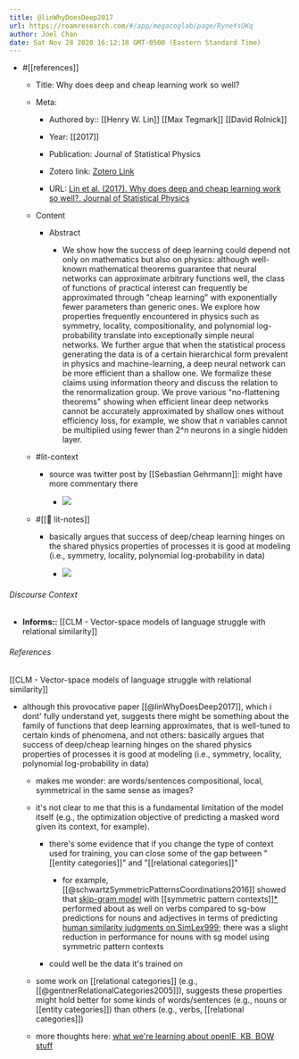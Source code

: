 ```yaml
---
title: @linWhyDoesDeep2017
url: https://roamresearch.com/#/app/megacoglab/page/RyneYsQKq
author: Joel Chan
date: Sat Nov 28 2020 16:12:18 GMT-0500 (Eastern Standard Time)
---
```


- #[[references]]

    - Title: Why does deep and cheap learning work so well?

    - Meta:

        - Authored by:: [[Henry W. Lin]] [[Max Tegmark]] [[David Rolnick]]

        - Year: [[2017]]

        - Publication: Journal of Statistical Physics

        - Zotero link: [Zotero Link](zotero://select/items/1_694HBKAX)

        - URL: [Lin et al. (2017). Why does deep and cheap learning work so well?. Journal of Statistical Physics](http://arxiv.org/abs/1608.08225)

    - Content

        - Abstract

            - We show how the success of deep learning could depend not only on mathematics but also on physics: although well-known mathematical theorems guarantee that neural networks can approximate arbitrary functions well, the class of functions of practical interest can frequently be approximated through "cheap learning" with exponentially fewer parameters than generic ones. We explore how properties frequently encountered in physics such as symmetry, locality, compositionality, and polynomial log-probability translate into exceptionally simple neural networks. We further argue that when the statistical process generating the data is of a certain hierarchical form prevalent in physics and machine-learning, a deep neural network can be more efficient than a shallow one. We formalize these claims using information theory and discuss the relation to the renormalization group. We prove various "no-flattening theorems" showing when efficient linear deep networks cannot be accurately approximated by shallow ones without efficiency loss, for example, we show that $n$ variables cannot be multiplied using fewer than 2^n neurons in a single hidden layer.

    - #lit-context

        - source was twitter post by [[Sebastian Gehrmann]]: might have more commentary there

            - ![](https://firebasestorage.googleapis.com/v0/b/firescript-577a2.appspot.com/o/imgs%2Fapp%2Fmegacoglab%2FEVlc8ANpz7?alt=media&token=4a2bdaea-74e3-4843-b578-55c3ca588172)

    - #[[📝 lit-notes]]

        - basically argues that success of deep/cheap learning hinges on the shared physics properties of processes it is good at modeling (i.e., symmetry, locality, polynomial log-probability in data)

            - ![](https://firebasestorage.googleapis.com/v0/b/firescript-577a2.appspot.com/o/imgs%2Fapp%2Fmegacoglab%2F6wrXDINkYy?alt=media&token=d87b7507-e509-48cc-af4c-90d6c940c033)

###### Discourse Context

- **Informs::** [[CLM - Vector-space models of language struggle with relational similarity]]

###### References

[[CLM - Vector-space models of language struggle with relational similarity]]

- although this provocative paper [[@linWhyDoesDeep2017]], which i dont' fully understand yet, suggests there might be something about the family of functions that deep learning approximates, that is well-tuned to certain kinds of phenomena, and not others: basically argues that success of deep/cheap learning hinges on the shared physics properties of processes it is good at modeling (i.e., symmetry, locality, polynomial log-probability in data)

    - makes me wonder: are words/sentences compositional, local, symmetrical in the same sense as images?

    - it's not clear to me that this is a fundamental limitation of the model itself (e.g., the optimization objective of predicting a masked word given its context, for example).

        - there's some evidence that if you change the type of context used for training, you can close some of the gap between "[[entity categories]]" and "[[relational categories]]"

            - for example, [[@schwartzSymmetricPatternsCoordinations2016]] showed that [skip-gram model](((4xz52frAQ))) with [[symmetric pattern contexts]][*](((b_Wq1X-o3))) performed about as well on verbs compared to sg-bow predictions for nouns and adjectives in terms of predicting [human similarity judgments on SimLex999](((n3Xi0Tp0B))); there was a slight reduction in performance for nouns with sg model using symmetric pattern contexts

        - could well be the data it's trained on

    - some work on [[relational categories]] (e.g., [[@gentnerRelationalCategories2005]]), suggests these properties might hold better for some kinds of words/sentences (e.g., nouns or [[entity categories]]) than others (e.g., verbs, [[relational categories]])

    - more thoughts here: [what we're learning about openIE, KB, BOW stuff](https://docs.google.com/document/d/1TfLHKx0UoDY5MPIaYr4xvBd6b21K7IhR5qwOlhkz5QQ/edit?usp=sharing)
